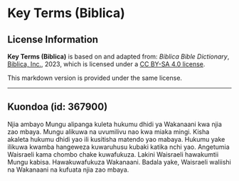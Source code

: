 # Key Terms (Biblica)

## License Information

**Key Terms (Biblica)** is based on and adapted from: _Biblica Bible Dictionary_, [Biblica, Inc.](https://www.biblica.com/), 2023, which is licensed under a [CC BY-SA 4.0 license](https://creativecommons.org/licenses/by-sa/4.0/legalcode.en).

This markdown version is provided under the same license.



--------------------------------

## Kuondoa (id: 367900)

Njia ambayo Mungu alipanga kuleta hukumu dhidi ya Wakanaani kwa njia zao mbaya. Mungu alikuwa na uvumilivu nao kwa miaka mingi. Kisha akaleta hukumu dhidi yao ili kusitisha matendo yao mabaya. Hukumu yake ilikuwa kwamba hangeweza kuwaruhusu kubaki katika nchi yao. Angetumia Waisraeli kama chombo chake kuwafukuza. Lakini Waisraeli hawakumtii Mungu kabisa. Hawakuwafukuza Wakanaani. Badala yake, Waisraeli waliishi na Wakanaani na kufuata njia zao mbaya.


